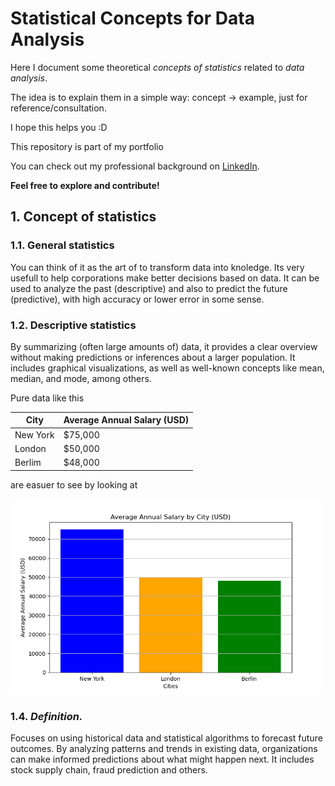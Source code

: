 # Statistical Concepts for Data Analysis

Here I document some theoretical *concepts of statistics* related to *data analysis*.

The idea is to explain them in a simple way: concept → example, just for reference/consultation.

I hope this helps you :D

This repository is part of my portfolio

You can check out my professional background on [LinkedIn](https://www.linkedin.com/in/leonardo-oliveira-01801518a/).

**Feel free to explore and contribute!**

## 1. Concept of statistics

### 1.1. General statistics

You can think of it as the art of to transform data into knoledge. Its very usefull to help corporations make better decisions based on data. It can be used to analyze the past (descriptive) and also to predict the future (predictive), with high accuracy or lower error in some sense.

### 1.2. Descriptive statistics

By summarizing (often large amounts of) data, it provides a clear overview without making predictions or inferences about a larger population. It includes graphical visualizations, as well as well-known concepts like mean, median, and mode, among others.

Pure data like this

| City        | Average Annual Salary (USD) |
|---------------|---------------------------|
| New York     | $75,000                   |
| London       | $50,000                   |
| Berlim        | $48,000                   |

are easuer to see by looking at

<img src="./img/average_salaries_chart.png" alt="Salary Comparison Chart" width="500"/>

### 1.4. *Definition.*

Focuses on using historical data and statistical algorithms to forecast future outcomes. By analyzing patterns and trends in existing data, organizations can make informed predictions about what might happen next. It includes stock supply chain, fraud prediction and others.
